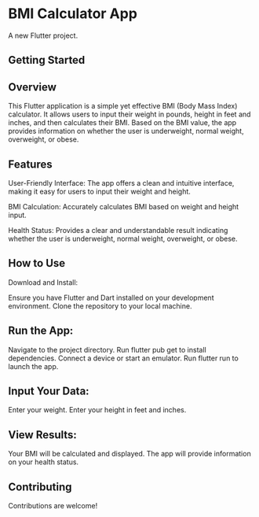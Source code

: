 # BMI Calculator App

A new Flutter project.

## Getting Started

## Overview

This Flutter application is a simple yet effective BMI (Body Mass Index) calculator. It allows users to input their weight in pounds, height in feet and inches, and then calculates their BMI. Based on the BMI value, the app provides information on whether the user is underweight, normal weight, overweight, or obese.

## Features

User-Friendly Interface: The app offers a clean and intuitive interface, making it easy for users to input their weight and height.

BMI Calculation: Accurately calculates BMI based on weight and height input.

Health Status: Provides a clear and understandable result indicating whether the user is underweight, normal weight, overweight, or obese.

## How to Use

Download and Install:

Ensure you have Flutter and Dart installed on your development environment.
Clone the repository to your local machine.

## Run the App:

Navigate to the project directory.
Run flutter pub get to install dependencies.
Connect a device or start an emulator.
Run flutter run to launch the app.

## Input Your Data:

Enter your weight.
Enter your height in feet and inches.

## View Results:

Your BMI will be calculated and displayed.
The app will provide information on your health status.

## Contributing
Contributions are welcome! 

